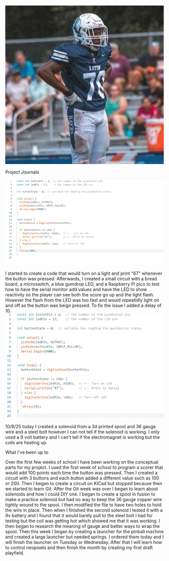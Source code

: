 ![Trent Barber](TrentBarberFootball.jpg)

Project Journals 

![9/16/25](67button91625.png)

I started to create a code that would turn on a light and print "67" whenever the button was pressed.
 Afterwards, I created a small circuit with a bread board, a microswitch, a blue gumdrop LED, and a Raspberry Pi pico to test
 how to have the serial monitor add values and have the LED to show reactivity so the player can see both the score go up and the light flash. However the flash from the LED was too fast and would repeatidly light on and off as the button was beign pressed. To fix the issue I added a delay of 10.
![9/16/25](67button91625wdelay10.png)


10/8/25
today I created a solenoid from a 3d printed spool and 36 gauge wire and a steel bolt however I can not tell if the solenoid is working. I only used a 9 volt battery and I can't tell if the electromagnet is working but the coils are heating up.

What I've been up to

Over the first few weeks of school I have been working on the conceptual parts for my project. I used the first week of school to program a scorer that would add 100 points each time the button was pressed. Then I created a circuit with 3 buttons and each button added a different value such as 100 or 200. Then I began to create a circuit on KICad but stopped because then we started to learn Git. After the Git week was over I began to learn about solenoids and how I could DIY one. I began to create a spool in fusion to make a practice solenoid but had no way to keep the 36 gauge copper wire tightly wound to the spool. I then modified the file to have two holes to hold the wire in place. Then when I finished the second solenoid I tested it with a 9v battery and I found that it would barely pull to the steel bolt I had for testing but the coil was getting hot which showed me that it was working. I then began to research the meaning of gauge and better ways to wrap the spool. Then this week I began by creating a launcher for the pinball machine and created a large launcher but needed springs. I ordered them today and I will finish the launcher on Tuesday or Wednesday. After that I will learn how to control neopixels and then finish the month by creating my first draft playfield. 

